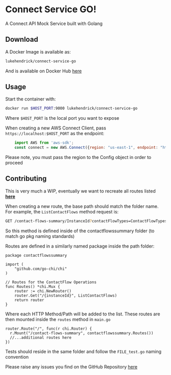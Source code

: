 # Connect Service GO!

A Connect API Mock Service built with Golang

## Download

A Docker Image is available as:
```bash
lukehendrick/connect-service-go
```

And is available on Docker Hub [here](https://hub.docker.com/r/lukehendrick/connect-service-go)

## Usage

Start the container with:
```bash
docker run $HOST_PORT:9000 lukehendrick/connect-service-go
```

Where `$HOST_PORT` is the local port you want to expose

When creating a new AWS Connect Client, pass `https://localhost:$HOST_PORT` as the endpoint:
```javascript
    import AWS from 'aws-sdk';
    const connect = new AWS.Connect({region: "us-east-1", endpoint: "http://localhost:9000"})
```

Please note, you must pass the region to the Config object in order to proceed

## Contributing

This is very much a WIP, eventually we want to recreate all routes listed **[here](https://docs.aws.amazon.com/connect/latest/APIReference/API_Operations.html)**

When creating a new route, the base path should match the folder name. For example, the `ListContactFlows` method request is:
```bash
GET /contact-flows-summary/InstanceId?contactFlowTypes=ContactFlowTypes&maxResults=MaxResults&nextToken=NextToken HTTP/1.1
```
So this method is defined inside of the contactflowssummary folder (to match go pkg naming standards)

Routes are defined in a similarly named package inside the path folder:
```golang
package contactflowssummary

import (
	"github.com/go-chi/chi"
)

// Routes for the ContactFlow Operations
func Routes() *chi.Mux {
	router := chi.NewRouter()
	router.Get("/{instanceId}", ListContactFlows)
	return router
}
```
Where each HTTP Method/Path will be added to the list. These routes are then mounted inside the `routes` method in `main.go`
```golang
router.Route("/", func(r chi.Router) {
  r.Mount("/contact-flows-summary", contactflowssummary.Routes())
  //...additional routes here
})
```

Tests should reside in the same folder and follow the `FILE_test.go` naming convention

Please raise any issues you find on the GitHub Repository [here](https://github.com/LukeHendrick/connect-service-go.git)